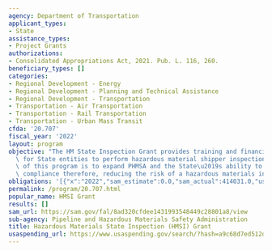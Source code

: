 ```yaml
---
agency: Department of Transportation
applicant_types:
- State
assistance_types:
- Project Grants
authorizations:
- Consolidated Appropriations Act, 2021. Pub. L. 116, 260.
beneficiary_types: []
categories:
- Regional Development - Energy
- Regional Development - Planning and Technical Assistance
- Regional Development - Transportation
- Transportation - Air Transportation
- Transportation - Rail Transportation
- Transportation - Urban Mass Transit
cfda: '20.707'
fiscal_year: '2022'
layout: program
objective: "The HM State Inspection Grant provides training and financial support\
  \ for State entities to perform hazardous material shipper inspections.  The goal\
  \ of this program is to expand PHMSA and the State\u2019s ability to ensure industry\
  \ compliance therefore, reducing the risk of a hazardous materials incidents."
obligations: '[{"x":"2022","sam_estimate":0.0,"sam_actual":414031.0,"usa_spending_actual":414030.59},{"x":"2023","sam_estimate":4000000.0,"sam_actual":0.0,"usa_spending_actual":0.0},{"x":"2024","sam_estimate":2500000.0,"sam_actual":0.0,"usa_spending_actual":0.0}]'
permalink: /program/20.707.html
popular_name: HMSI Grant
results: []
sam_url: https://sam.gov/fal/8ad320cfdee1431993548449c28801a8/view
sub-agency: Pipeline and Hazardous Materials Safety Administration
title: Hazardous Materials State Inspection (HMSI) Grant
usaspending_url: https://www.usaspending.gov/search/?hash=a9c68d7ed512dcd7bb9c0f464a8ffe2a
---
```

